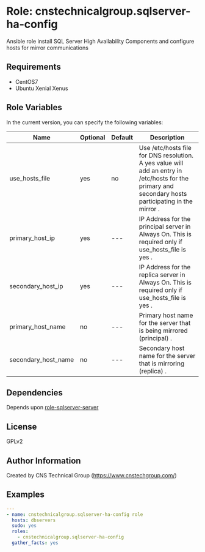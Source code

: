 Role: cnstechnicalgroup.sqlserver-ha-config
========

Ansible role install SQL Server High Availability Components and configure hosts for mirror communications

Requirements
------------

* CentOS7 
* Ubuntu Xenial Xenus


Role Variables
--------------

In the current version, you can specify the following variables:

| Name                  | Optional | Default | Description                                                                                                                                                         |
|-----------------------|----------|---------|---------------------------------------------------------------------------------------------------------------------------------------------------------------------|
| use_hosts_file        |  yes     |   no    | Use /etc/hosts file for DNS resolution. A yes value will add an entry in /etc/hosts for the primary and secondary hosts participating in the mirror              .  |
| primary_host_ip       |  yes     |   ---   | IP Address for the principal server in Always On. This is required only if use_hosts_file is yes                                                                 .  |
| secondary_host_ip     |  yes     |   ---   | IP Address for the replica server in Always On. This is required only if use_hosts_file is yes                                                                   .  |
| primary_host_name     |  no      |   ---   | Primary host name for the server that is being mirrored (principal)                                                                                              .  |
| secondary_host_name   |  no      |   ---   | Secondary host name for the server that is mirroring (replica)                                                                                                   .  |

Dependencies
------------

Depends upon [role-sqlserver-server](https://github.com/cnstechnicalgroup/role-sqlserver-server)

License
-------

GPLv2

Author Information
------------------

Created by CNS Technical Group (https://www.cnstechgroup.com/)

Examples
--------

```yaml
---
- name: cnstechnicalgroup.sqlserver-ha-config role 
  hosts: dbservers
  sudo: yes
  roles: 
    - cnstechnicalgroup.sqlserver-ha-config
  gather_facts: yes

```
